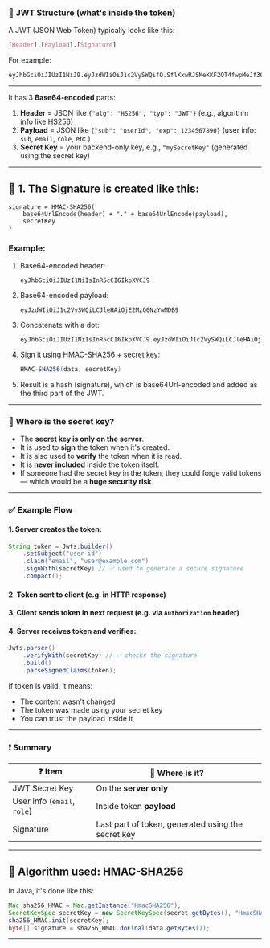 ### 🔐 **JWT Structure (what's inside the token)**

A JWT (JSON Web Token) typically looks like this:

```css
[Header].[Payload].[Signature]
```

For example:

```
eyJhbGciOiJIUzI1NiJ9.eyJzdWIiOiJ1c2VySWQifQ.SflKxwRJSMeKKF2QT4fwpMeJf36POk6yJV_adQssw5c
```

---

It has 3 **Base64-encoded** parts:

1. **Header** = JSON like `{"alg": "HS256", "typ": "JWT"}` (e.g., algorithm info like HS256)
2. **Payload** = JSON like `{"sub": "userId", "exp": 1234567890}` (user info: `sub`, `email`, `role`, etc.)
3. **Secret Key** = your backend-only key, e.g., `"mySecretKey"` (generated using the secret key)

---

## 🔧 1. The Signature is created like this:

```plaintext
signature = HMAC-SHA256(
    base64UrlEncode(header) + "." + base64UrlEncode(payload),
    secretKey
)
```

### Example:

1. Base64-encoded header:

   ```
   eyJhbGciOiJIUzI1NiIsInR5cCI6IkpXVCJ9
   ```

2. Base64-encoded payload:

   ```
   eyJzdWIiOiJ1c2VySWQiLCJleHAiOjE2MzQ0NzYwMDB9
   ```

3. Concatenate with a dot:

   ```
   eyJhbGciOiJIUzI1NiIsInR5cCI6IkpXVCJ9.eyJzdWIiOiJ1c2VySWQiLCJleHAiOjE2MzQ0NzYwMDB9
   ```

4. Sign it using HMAC-SHA256 + secret key:

   ```java
   HMAC-SHA256(data, secretKey)
   ```

5. Result is a hash (signature), which is base64Url-encoded and added as the third part of the JWT.

---

### 🔑 **Where is the secret key?**

- The **secret key is only on the server**.
- It is used to **sign** the token when it's created.
- It is also used to **verify** the token when it is read.
- It is **never included** inside the token itself.
- If someone had the secret key in the token, they could forge valid tokens — which would be a **huge security risk**.

---

### ✅ Example Flow

#### 1. Server creates the token:

```java
String token = Jwts.builder()
    .setSubject("user-id")
    .claim("email", "user@example.com")
    .signWith(secretKey) // ✅ used to generate a secure signature
    .compact();
```

#### 2. Token sent to client (e.g. in HTTP response)

#### 3. Client sends token in next request (e.g. via `Authorization` header)

#### 4. Server receives token and verifies:

```java
Jwts.parser()
    .verifyWith(secretKey) // ✅ checks the signature
    .build()
    .parseSignedClaims(token);
```

If token is valid, it means:

- The content wasn't changed
- The token was made using your secret key
- You can trust the payload inside it

---

### ❗ Summary

| ❓ Item                     | 📍 Where is it?                                    |
| --------------------------- | -------------------------------------------------- |
| JWT Secret Key              | On the **server only**                             |
| User info (`email`, `role`) | Inside token **payload**                           |
| Signature                   | Last part of token, generated using the secret key |

---

## 🔐 Algorithm used: HMAC-SHA256

In Java, it's done like this:

```java
Mac sha256_HMAC = Mac.getInstance("HmacSHA256");
SecretKeySpec secretKey = new SecretKeySpec(secret.getBytes(), "HmacSHA256");
sha256_HMAC.init(secretKey);
byte[] signature = sha256_HMAC.doFinal(data.getBytes());
```

---
